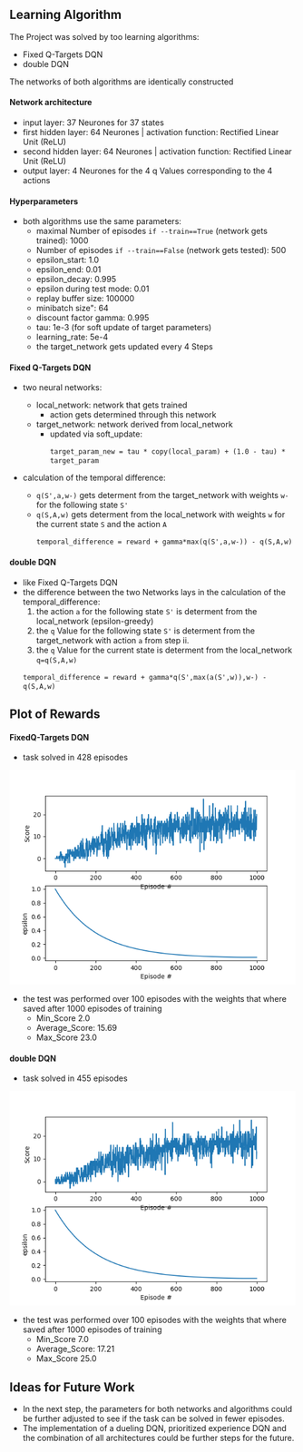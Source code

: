 [//]: # (Image References)

[image1]: https://github.com/RichardKGitHub/Navigation_Project/blob/Pnav_07/archive/graph_09.png "rewards Fixed Q-Targets DQN"
[image2]: https://github.com/RichardKGitHub/Navigation_Project/blob/Pnav_07/archive/graph_10.png "rewards double DQN"



## Learning Algorithm 
The Project was solved by too learning algorithms:
- Fixed Q-Targets DQN 
- double DQN

The networks of both algorithms are identically constructed
#### Network architecture
- input layer: 37 Neurones for 37 states
- first hidden layer: 64 Neurones   |   activation function: Rectified Linear Unit (ReLU) 
- second hidden layer: 64 Neurones   |   activation function: Rectified Linear Unit (ReLU) 
- output layer: 4 Neurones for the 4 q Values corresponding to the 4 actions
#### Hyperparameters
- both algorithms use the same parameters:
  - maximal Number of episodes `if --train==True` (network gets trained): 1000
  - Number of episodes `if --train==False` (network gets tested): 500 
  - epsilon_start: 1.0
  - epsilon_end: 0.01
  - epsilon_decay: 0.995
  - epsilon during test mode: 0.01
  - replay buffer size: 100000
  - minibatch size": 64
  - discount factor gamma: 0.995
  - tau: 1e-3 (for soft update of target parameters)
  - learning_rate: 5e-4
  - the target_network gets updated every 4 Steps
#### Fixed Q-Targets DQN
- two neural networks:
  - local_network: network that gets trained 
    - action gets determined through this network   
  - target_network: network derived from local_network 
    - updated via soft_update: 
      ```
      target_param_new = tau * copy(local_param) + (1.0 - tau) * target_param
      ```
  
- calculation of the temporal difference:
  - `q(S',a,w-)` gets determent from the target_network with weights `w-` for the following state `S'`
  - `q(S,A,w)` gets determent from the local_network with weights `w` for the current state `S` and the action `A`
    ```
    temporal_difference = reward + gamma*max(q(S',a,w-)) - q(S,A,w)
    ```
#### double DQN
- like Fixed Q-Targets DQN
- the difference between the two Networks lays in the calculation of the temporal_difference:
  1. the action `a` for the following state `S'` is determent from the local_network (epsilon-greedy)
  1. the `q` Value for the following state `S'` is determent from the target_network with action `a` from step ii.
  1. the `q` Value for the current state is determent from the local_network `q=q(S,A,w)`
    ```
    temporal_difference = reward + gamma*q(S',max(a(S',w)),w-) - q(S,A,w)
    ```

## Plot of Rewards
#### FixedQ-Targets DQN
 - task solved in 428 episodes
 
 ![rewards Fixed Q-Targets DQN][image1]
 
 - the test was performed over 100 episodes with the weights that where saved after 1000 episodes of training
   - Min_Score 2.0   
   - Average_Score: 15.69    
   - Max_Score 23.0
#### double DQN
 - task solved in 455 episodes
  
![rewards double DQN][image2]

 - the test was performed over 100 episodes with the weights that where saved after 1000 episodes of training
   - Min_Score 7.0  
   - Average_Score: 17.21    
   - Max_Score 25.0
## Ideas for Future Work
- In the next step, the parameters for both networks and algorithms could be further adjusted to see if the task can be solved in fewer episodes.
- The implementation of a dueling DQN, prioritized experience DQN and the combination of all architectures could be further steps for the future.